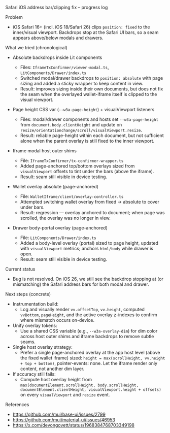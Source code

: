 Safari iOS address bar/clipping fix – progress log

Problem

- iOS Safari 16+ (incl. iOS 18/Safari 26) clips `position: fixed` to the inner/visual viewport. Backdrops stop at the Safari UI bars, so a seam appears above/below modals and drawers.

What we tried (chronological)

- Absolute backdrops inside Lit components
  - Files: `IframeTxConfirmer/viewer-modal.ts`, `LitComponents/Drawer/index.ts`
  - Switched modal/drawer backdrops to `position: absolute` with page sizing and added a sticky wrapper to keep content in view.
  - Result: improves sizing inside their own documents, but does not fix the seam when the overlayed wallet-iframe itself is clipped to the visual viewport.

- Page height CSS var (`--w3a-page-height`) + visualViewport listeners
  - Files: modal/drawer components and hosts set `--w3a-page-height` from `document.body.clientHeight` and update on `resize/orientationchange/scroll/visualViewport.resize`.
  - Result: reliable page-height within each document, but not sufficient alone when the parent overlay is still fixed to the inner viewport.

- Iframe modal host outer shims
  - File: `IframeTxConfirmer/tx-confirmer-wrapper.ts`
  - Added page-anchored top/bottom overlays sized from `visualViewport` offsets to tint under the bars (above the iframe).
  - Result: seam still visible in device testing.

- Wallet overlay absolute (page-anchored)
  - File: `WalletIframe/client/overlay-controller.ts`
  - Attempted switching wallet overlay from fixed → absolute to cover under bars.
  - Result: regression — overlay anchored to document; when page was scrolled, the overlay was no longer in view.

- Drawer body-portal overlay (page-anchored)
  - File: `LitComponents/Drawer/index.ts`
  - Added a body-level overlay (portal) sized to page height, updated with `visualViewport` metrics; anchors `html/body` while drawer is open.
  - Result: seam still visible in device testing.

Current status

- Bug is not resolved. On iOS 26, we still see the backdrop stopping at (or mismatching) the Safari address bars for both modal and drawer.

Next steps (concrete)

- Instrumentation build:
  - Log and visually render `vv.offsetTop`, `vv.height`, computed `vvBottom`, `pageHeight`, and the active overlay z-indexes to confirm where mismatch occurs on-device.
- Unify overlay tokens:
  - Use a shared CSS variable (e.g., `--w3a-overlay-dim`) for dim color across host outer shims and iframe backdrops to remove subtle seams.
- Single host overlay strategy:
  - Prefer a single page-anchored overlay at the app host level (above the fixed wallet iframe) sized: `height = max(scrollHeight, vv.height + top + bottom)`, pointer-events: none. Let the iframe render only content, not another dim layer.
- If accuracy still fails:
  - Compute host overlay height from `max(documentElement.scrollHeight, body.scrollHeight, documentElement.clientHeight, visualViewport.height + offsets)` on every `visualViewport` and `resize` event.

References
- https://github.com/mui/base-ui/issues/2799
- https://github.com/mui/material-ui/issues/46953
- https://x.com/devongovett/status/1968384768703349198
